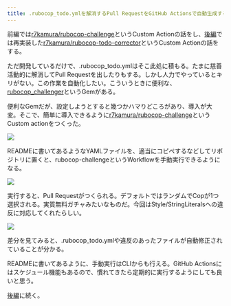 ```yaml
---
title: .rubocop_todo.ymlを解消するPull RequestをGitHub Actionsで自動生成する (前編)
---
```

前編では[r7kamura/rubocop-challenge](https://github.com/r7kamura/rubocop-challenge)というCustom Actionの話をし、[後編](https://r7kamura.com/articles/2022-05-15-rubocop-todo-corrector)では再実装した[r7kamura/rubocop-todo-corrector](https://github.com/r7kamura/rubocop-todo-corrector)というCustom Actionの話をする。

ただ開発しているだけで、.rubocop\_todo.ymlはそこ此処に積もる。たまに慈善活動的に解消してPull Requestを出したりもする。しかし人力でやっているとキリがない。この作業を自動化したい。こういうときに便利な、[rubocop\_challenger](https://github.com/ryz310/rubocop_challenger)というGemがある。

便利なGemだが、設定しようとすると幾つかハマりどころがあり、導入が大変。そこで、簡単に導入できるように[r7kamura/rubocop-challenge](https://github.com/r7kamura/rubocop-challenge)というCustom actionをつくった。

![](https://lh3.googleusercontent.com/docs/ADP-6oG_X8sgooOvyLWo7ugunFizAH-X-Ar_ShWaLsSzCv0z-1I01tR-G8qOYW_VjcbQ5oZdBoK6txPNVJ6oGb3SVKqxkx_qoZMnpPI-qkzXAVM_6KP_dMeY_dMksVbBxP6dDWBkMQvsvp9tqOb_0drtSfBqTFPYoBWOg-_hhQbQrQqx7vm8n6PVC3DO9JVAVH3afosDZHs36m96F1UuVFZ8T7HgQBL4Fi1u0m0Ixe7BjWJ6XumDjlrA0zO18OryWuSONw90FllQJRRlnfDQ7pHgTzDH6QFETDcudzxsCat6vmefCUoNP49tilFnk-DX5dmk9ZLSMR5Y98cxc6un4Zx5jOt03MKBfhEYDlVQOlbK9qf3d8_ZHY3o9dulVF35sy8fBdzbSyEPwvaxM6KEmZUV_ilSF0zIkVo1Vg5GKts_KUOUZpyyvYJ4cU0ct8Q8juzKJZwGK0-nrZ-lh4LqCewDFO6ZJnOfx-YT2edDgLzAPUshz1d4eQA7se_WqsAJeK7IuHrx2MQohiONZPxcFfwM-Kh_tM_Zm0ZFjEcWeBZnrjXbRLtXKtd8PgdpLeCliSNioSAKxGn6gXQDJCXGDbauvl_a2ky1fkbeSBK5qbr6m40k_WbQTVWGh8yqdu4s1TwcSwcXRkZDcLvzwhdmyHExBFqHTKGKbKYV2YcRiiqcUBYTvqr1_LbESbu1729ZAfD1QfFBEiWTWWvKfCzP2z-ssAHDym4fefjPJg6S4CjTPrXa7my-8JaCI-7RaXbcSDVDPxrbOND80NWKJRcLyrzRFC3Fg_HlONfMknjqYA_H8cG667rIOQTqYLhtEHJsqa-qHFkGojlke8zHW80PnmVnQCnjmsRT3kkGA62jDj4NxnJmA237kpoTzuZoY7rSuI-sxy5sAojlZzDHg261cPDYsg6VIUqGr-jEivEzXZD6xnfGHARHTllwONAzNphYI8hGxHiultHXzo_sI8KvYwOch7r2eVYsSNUdnw-t84Ht0TeapQT8wvqTGDBRBWlNYkNzqcKo7BoIfppIILaBIwuS2mG43cBO6WkvP-PfCmkg9YZzYEe9Fk_ufX6j9gb5wHaFXhOGtXhFEPITd9MJeuR41escVK8-xi-gMA8H32COQlvrlv_QqbNhoGfmkj5e6OgIncJPhGzmIvAlZJj0KiY9TBlOA0SzfzhYz840Vn5tT-txdoIB_RV-xnQep5qQzl-2K5hSVh_jbyNSefYjRmSgFtqtAGkGHrMNaqnFX0uL-UYIULnw)

READMEに書いてあるようなYAMLファイルを、適当にコピペするなどしてリポジトリに置くと、rubocop-challengeというWorkflowを手動実行できるようになる。

![](https://lh3.googleusercontent.com/docs/ADP-6oHaoxiS298LcR6AUEw9Hk88jpF5I4nlGenhm6uThRJzZ9oT9xfPVraJFeMIYHCV9q2Hj6CfdNhFKs5qUbTySCkz0vw6bDKvWZEU2Cz7-d-sHCTSIfjmJeRcWYaD-dUCt4uCMm4sNae4Qc5Do9766IctknzpBKt2vdHa1RiMUuwVrfANfgK8C-GCQ2HZuGlIGvPeMYF9Im0wN8lT0yUZ7k-3IDK-Mc29pCYAjEaTBYjJgAtNJDn-_-qUA3go-sXEPf3JgI4ywMJe7VL9ddXM0ccY7Wqb5Rmm9FTSHNIsrbvuDywObKQHAB8CDIz6bBRhWORtvJXATaXhmxy7f9ZVa4Eg4vgV4igBkl3eQqpes7VN7oNGh4g-rRqV2dfo5qziuQtCLGgtUn1OQQK1SvrAmQ7GbDxbQ7zpPojIKG2DM292SwMI1uQN7r79BrBczckwTjyRyYVOLgJ9cxUPc9OIh7PAYiQ33ONievGAW5boZKQknv-wnJjtE7pwWaPZs0Z6-OgtnM4l3cmfUnmSniYh5EOnFviuB7YcugtD5V5DT0rzadpBsNDBrgm-YFHqJC8l_Rw4Bbq2PvSU1SiOp2WtiTaeXrW4gm4Lxjf4f-oGlNzbjW0kEkqJm-uYI2H4-tVH5RN-PsRf4CJznZGDaZebvVgvftlkbrWwcKEyuUYei0iFvlOthhVhFSZ_0mr1I5MkCZQwNab5WcDSr-yObxb3GgvvqPSLfUBAMx6vr3e4Cs6qVOoxAJ55ZGJxN2bp-Kb5gFJOolsjzoIQobeRfoLk-dHM_URhDjQwkLnBPeU_LpQOXDKph0ZiF6F8wdZxF0mg2Gz1G7bNJtA23HntVQxNDtteHGgVI7Tu6Q24xtNbdmRRFNHVV7OLVWcpLFqLm2GG1m5Jya-bzeCTZhHgFXmbRht2MaP79D9ip3hXXvnLuryZWZk6AhyBcuXZDZQHdgCgSWGiOoHBgoswNgA5n16hQV-CVwf6MMv4FyJrJeL9DkjHVk1uzHt658Hh-XnvUab6XaYyNiEM8qeRX7hkK4iVRZSvZKFxTAZnvR9FbU6IhFA9yrPvmAdopcpmP1S93em1nS5XMws5TZkb6YTs9J0FCJtUmAPc_gh6ww7fd5LgoM9ffBiljhh5h_BaXuucs77Rn5G4G08tJbeXi7wnpHj7o9haHq2XvAJZq2YLJ0lxdpG9KUPgPnEocQqswZVYZ4RJGbrLBgbl4YC9bsdsepVj8_H5Vi2EqWCPu-9EokyLyi5QHzmJ)

実行すると、Pull Requestがつくられる。デフォルトではランダムでCopが1つ選択される。実質無料ガチャみたいなものだ。今回はStyle/StringLiteralsへの違反に対応してくれたらしい。

![](https://lh3.googleusercontent.com/docs/ADP-6oGzLwR76cyWtpHSBzdM-aHqutk1KLk0hxpEFBTEBJdNuh722qdBaBqfGBSXC3lo_wLe7ySRwusfEO7uv5Vqec0k5GMc_5X6ovfyAoPQy3CfXwEwsSh28pjWTti9Pv1rSioE7N_wuvtZSEtyUkWjuu0NXIQAo9bQ9ugp8gct67j4BULGXN8RxCX1CTDgpPa7d4qN4BewR7KKWWCCcpl5swehjMj5_qcHl5djTcTFcMvAoXxdMuyrH0jXOthYh4Xq77PMjqO9A6YUA5zk76Vk1K3vajxNQajPc84OmHG7QswTkxlYFzUTtS5nXiaCE2PP4Ecn97m5nmQSS-xwsGO-hy8Ei-Mnij5XLfMmi_t14zFCBlsedIOP1HXSDA5Q2HNM5OwOKw1QGMJv0e9oD78OSO3RS_oZGeuteOdth705ZpCFm624gABiejaaIAG1W5iQrq2X7Yi9NPts1QlXQSjtHWMg6p0NqIiyPxxtDF7OtK7RgGTsY4qxUELD4EVqztI-bciD8luAYqI3ILiBng3Xty_LK8Beys8TKfIpAUQSUjQy-0COrTehX6txMEXUUYb_Lm4aYIg2MlJv23VFGSuXSHAkzGv1zwOvJGY_q0iC7jSWNI_3nM1q70qkmjPCNV8Gw7Y5pefdB1vQym3cAbAwnUyW2TUerDf2dP2-k4goIBcVFiaT-KtDDTOHaaZfiNs4I0PD8pKGiclt0dTDjL19Nhx3Q2UQOuAPqbwIxMUZ7xbxFXyUUttDXbVMUd1dgqZYtj1JpNoHktIROWzT7aE8Zvlp_Y-s_rtZPhdHilQmRbPDHo1D7q0RrNYVrACF5_fItv3EPoqj5cqX9MebpXJfEIzOOITHCC5BMh4bvLXTRGEaBjsIiIDdv0mQm-REN6aM0pb0wHWGTaeP3KntwytzxAhw5WnIvRrGQuz6kqfyP_3qWbjJO6f3gPo-OpoYROKTV6ff8MbIdg5c4kVSMa1U551qYaqP0MY_1tvrEzY-dIbpaCG34GQ_cB4skReLLUmCMBW6v2kitTeIYX1TWSOjhayPzYsu7FacnFHUlXm6ytEg2XOot4mrzYqmgbkKS83jzbC7TDnd4k9f7puWY-jtn1H6kzhqAwfRhiZst2LerDs6W-J3zxwIl6T_QAfZ4DWg0xWvF7E-v6qd1MepjHkKvLFRBI5_--wzzxc0lMk3VQlegeYL9_uoyx0zuc6kR_oYB0n31Lc40RMdhx8GThLVC26QRuJt4ccwwWq3aqDvzDzTWFma)

差分を見てみると、.rubocop\_todo.ymlや違反のあったファイルが自動修正されていることが分かる。

READMEに書いてあるように、手動実行はCLIからも行える。GitHub Actionsにはスケジュール機能もあるので、慣れてきたら定期的に実行するようにしても良いと思う。

[後編](https://r7kamura.com/articles/2022-05-15-rubocop-todo-corrector)に続く。
